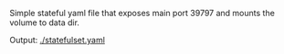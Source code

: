 Simple stateful yaml file that exposes main port 39797 and mounts the volume to data dir.

Output: [./statefulset.yaml](statefulset.yaml)
